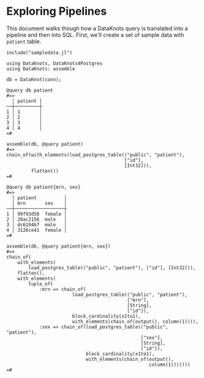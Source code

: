 # Exploring Pipelines

This document walks though how a DataKnots query is translated into a
pipeline and then into SQL. First, we'll create a set of sample data
with `patient` table.

    include("sampledata.jl")

    using DataKnots, DataKnots4Postgres
    using DataKnots: assemble

    db = DataKnot(conn);

    @query db patient
    #=>
      │ patient │
    ──┼─────────┼
    1 │ 1       │
    2 │ 2       │
    3 │ 3       │
    4 │ 4       │
    =#

    assemble(db, @query patient)
    #=>
    chain_of(with_elements(load_postgres_table(("public", "patient"),
                                               ["id"],
                                               [Int32])),
             flatten())
    =#

    @query db patient{mrn, sex}
    #=>
      │ patient          │
      │ mrn       sex    │
    ──┼──────────────────┼
    1 │ 99f93d58  female │
    2 │ 28ac2156  male   │
    3 │ dc6194b7  male   │
    4 │ 3126ce41  female │
    =#

    assemble(db, @query patient{mrn, sex})
    #=>
    chain_of(
        with_elements(
            load_postgres_table(("public", "patient"), ["id"], [Int32])),
        flatten(),
        with_elements(
            tuple_of(
                :mrn => chain_of(
                            load_postgres_table(("public", "patient"),
                                                ["mrn"],
                                                [String],
                                                ["id"]),
                            block_cardinality(x1to1),
                            with_elements(chain_of(output(), column(1)))),
                :sex => chain_of(load_postgres_table(("public", "patient"),
                                                     ["sex"],
                                                     [String],
                                                     ["id"]),
                                 block_cardinality(x1to1),
                                 with_elements(chain_of(output(),
                                                        column(1)))))))
    =#

